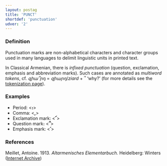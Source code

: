 ```yaml
---
layout: postag
title: 'PUNCT'
shortdef: 'punctuation'
udver: '2'
---
```


### Definition

Punctuation marks are non-alphabetical characters and character groups used in many languages to delimit linguistic units in printed text.

In Classical Armenian, there is _infixed punctuation_ (question, exclamation, emphasis and abbreviation marks). Such cases are annotated as _multiword tokens_, cf. _զիա՞րդ_ = _զիարդ_/_ziard_ + ՞ ‘why?’ (for more details see the [tokenization page](http://universaldependencies.org/hy/tokenization.html)).

### Examples

- Period: <<b>։</b>>
- Comma: <<b>,</b>>
- Exclamation mark: <<b>՜</b>>
- Question mark։ <<b>՞</b>>
- Emphasis mark: <<b>՛</b>>

### References

Meillet, Antoine. 1913. _Altarmenisches Elementarbuch._ Heidelberg: Winters (<a href="https://archive.org/details/altarmenischesel00meil/page/n5/mode/2up" target="_blank">Internet Archive</a>)
<!-- Interlanguage links updated Ne 5. května 2024, 18:19:41 CEST -->
